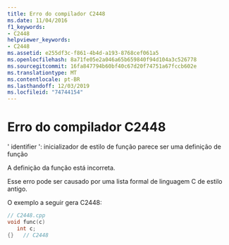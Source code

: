 ```yaml
---
title: Erro do compilador C2448
ms.date: 11/04/2016
f1_keywords:
- C2448
helpviewer_keywords:
- C2448
ms.assetid: e255df3c-f861-4b4d-a193-8768cef061a5
ms.openlocfilehash: 8a71fe05e2a046a65b659840f94d104a3c526778
ms.sourcegitcommit: 16fa847794b60bf40c67d20f74751a67fccb602e
ms.translationtype: MT
ms.contentlocale: pt-BR
ms.lasthandoff: 12/03/2019
ms.locfileid: "74744154"
---
```

# <a name="compiler-error-c2448"></a>Erro do compilador C2448

' identifier ': inicializador de estilo de função parece ser uma definição de função

A definição da função está incorreta.

Esse erro pode ser causado por uma lista formal de linguagem C de estilo antigo.

O exemplo a seguir gera C2448:

```cpp
// C2448.cpp
void func(c)
   int c;
{}   // C2448
```
